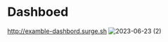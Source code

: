 # Dashboed
http://examble-dashbord.surge.sh
![2023-06-23 (2)](https://github.com/amira-ahmed2/dashbord/assets/106966309/41e64aba-1db3-490a-9c99-5b3f4bc1fb90)
